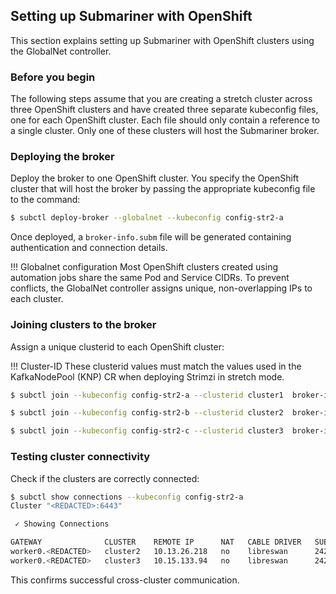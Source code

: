 ## Setting up Submariner with OpenShift

This section explains setting up Submariner with OpenShift clusters using the GlobalNet controller.

### Before you begin

The following steps assume that you are creating a stretch cluster across three OpenShift clusters and have created three separate kubeconfig files, one for each OpenShift cluster. Each file should only contain a reference to a single cluster. Only one of these clusters will host the Submariner broker.

### Deploying the broker

Deploy the broker to one OpenShift cluster. You specify the OpenShift cluster that will host the broker by passing the appropriate kubeconfig file to the command:

```bash
$ subctl deploy-broker --globalnet --kubeconfig config-str2-a
```

Once deployed, a `broker-info.subm` file will be generated containing authentication and connection details.


!!! Globalnet configuration
    Most OpenShift clusters created using automation jobs share the same Pod and Service CIDRs. To prevent conflicts, the GlobalNet controller assigns unique, non-overlapping IPs to each cluster.

### Joining clusters to the broker

Assign a unique clusterid to each OpenShift cluster:

!!! Cluster-ID
    These clusterid values must match the values used in the KafkaNodePool (KNP) CR when deploying Strimzi in stretch mode.

```bash
$ subctl join --kubeconfig config-str2-a --clusterid cluster1  broker-info.subm --check-broker-certificate=false
```

```bash
$ subctl join --kubeconfig config-str2-b --clusterid cluster2  broker-info.subm --check-broker-certificate=false
```

```bash
$ subctl join --kubeconfig config-str2-c --clusterid cluster3  broker-info.subm --check-broker-certificate=false
```

### Testing cluster connectivity

Check if the clusters are correctly connected:

```bash
$ subctl show connections --kubeconfig config-str2-a
Cluster "<REDACTED>:6443"

 ✓ Showing Connections

GATEWAY              CLUSTER    REMOTE IP      NAT   CABLE DRIVER   SUBNETS        STATUS      RTT avg.
worker0.<REDACTED>   cluster2   10.13.26.218   no    libreswan      242.1.0.0/16   connected   1.2786ms
worker0.<REDACTED>   cluster3   10.15.133.94   no    libreswan      242.2.0.0/16   connected   614.899µs
```

This confirms successful cross-cluster communication.
